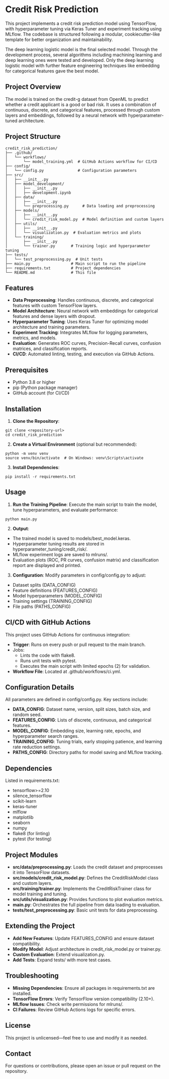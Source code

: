 # Credit Risk Prediction

This project implements a credit risk prediction model using TensorFlow, with hyperparameter tuning via Keras Tuner and experiment tracking using MLflow. The codebase is structured following a modular, cookiecutter-like template for better organization and maintainability. 

The deep learning logistic model is the final selected model. Through the development process, several algorithms including machining learning and deep learning ones were tested and developed. Only the deep learning logistic model with further feature engineering techniques like embedding for categorical features gave the best model.  

## Project Overview

The model is trained on the credit-g dataset from OpenML to predict whether a credit applicant is a good or bad risk. It uses a combination of continuous, discrete, and categorical features, processed through custom layers and embeddings, followed by a neural network with hyperparameter-tuned architecture.

## Project Structure

```
credit_risk_prediction/
├── .github/
│   └── workflows/
│       └── model_training.yml  # GitHub Actions workflow for CI/CD
├── config/
│   └── config.py               # Configuration parameters
├── src/
│   ├── __init__.py
│   ├── model_development/
│   │   ├── __init__.py
│   │   ├── development.ipynb
│   ├── data/
│   │   ├── __init__.py
│   │   └── preprocessing.py      # Data loading and preprocessing
│   ├── models/
│   │   ├── __init__.py
│   │   └── credit_risk_model.py  # Model definition and custom layers
│   ├── utils/
│   │   ├── __init__.py
│   │   └── visualization.py  # Evaluation metrics and plots
│   └── training/
│       ├── __init__.py
│       └── trainer.py       # Training logic and hyperparameter tuning
├── tests/
│   └── test_preprocessing.py  # Unit tests
├── main.py                  # Main script to run the pipeline
├── requirements.txt         # Project dependencies
└── README.md                # This file
```

## Features

- **Data Preprocessing**: Handles continuous, discrete, and categorical features with custom TensorFlow layers.
- **Model Architecture**: Neural network with embeddings for categorical features and dense layers with dropout.
- **Hyperparameter Tuning**: Uses Keras Tuner for optimizing model architecture and training parameters.
- **Experiment Tracking**: Integrates MLflow for logging parameters, metrics, and models.
- **Evaluation**: Generates ROC curves, Precision-Recall curves, confusion matrices, and classification reports.
- **CI/CD**: Automated linting, testing, and execution via GitHub Actions.

## Prerequisites

- Python 3.8 or higher
- pip (Python package manager)
- GitHub account (for CI/CD)

## Installation

1. **Clone the Repository**:

```
git clone <repository-url>
cd credit_risk_prediction
```

2. **Create a Virtual Environment** (optional but recommended):

```
python -m venv venv
source venv/bin/activate  # On Windows: venv\Scripts\activate
```

3. **Install Dependencies**:

```
pip install -r requirements.txt
```

## Usage

1. **Run the Training Pipeline**: Execute the main script to train the model, tune hyperparameters, and evaluate performance:

```
python main.py
```

2. **Output**:

- The trained model is saved to models/best_model.keras.
- Hyperparameter tuning results are stored in hyperparameter_tuning/credit_risk/.
- MLflow experiment logs are saved to mlruns/.
- Evaluation plots (ROC, PR curves, confusion matrix) and classification report are displayed and printed.

3. **Configuration**: Modify parameters in config/config.py to adjust:

- Dataset splits (DATA_CONFIG)
- Feature definitions (FEATURES_CONFIG)
- Model hyperparameters (MODEL_CONFIG)
- Training settings (TRAINING_CONFIG)
- File paths (PATHS_CONFIG)

## CI/CD with GitHub Actions

This project uses GitHub Actions for continuous integration:

- **Trigger**: Runs on every push or pull request to the main branch.
- Jobs:
  - Lints the code with flake8.
  - Runs unit tests with pytest.
  - Executes the main script with limited epochs (2) for validation.
- **Workflow File**: Located at .github/workflows/ci.yml.

## Configuration Details

All parameters are defined in config/config.py. Key sections include:

- **DATA_CONFIG**: Dataset name, version, split sizes, batch size, and random seed.
- **FEATURES_CONFIG**: Lists of discrete, continuous, and categorical features.
- **MODEL_CONFIG**: Embedding size, learning rate, epochs, and hyperparameter search ranges.
- **TRAINING_CONFIG**: Tuning trials, early stopping patience, and learning rate reduction settings.
- **PATHS_CONFIG**: Directory paths for model saving and MLflow tracking.

## Dependencies

Listed in requirements.txt:

- tensorflow>=2.10
- silence_tensorflow
- scikit-learn
- keras-tuner
- mlflow
- matplotlib
- seaborn
- numpy
- flake8 (for linting)
- pytest (for testing)

## Project Modules

- **src/data/preprocessing.py**: Loads the credit dataset and preprocesses it into TensorFlow datasets.
- **src/models/credit_risk_model.py**: Defines the CreditRiskModel class and custom layers.
- **src/training/trainer.py**: Implements the CreditRiskTrainer class for model training and tuning.
- **src/utils/visualization.py**: Provides functions to plot evaluation metrics.
- **main.py**: Orchestrates the full pipeline from data loading to evaluation.
- **tests/test_preprocessing.py**: Basic unit tests for data preprocessing.

## Extending the Project

- **Add New Features**: Update FEATURES_CONFIG and ensure dataset compatibility.
- **Modify Model**: Adjust architecture in credit_risk_model.py or trainer.py.
- **Custom Evaluation**: Extend visualization.py.
- **Add Tests**: Expand tests/ with more test cases.

## Troubleshooting

- **Missing Dependencies**: Ensure all packages in requirements.txt are installed.
- **TensorFlow Errors**: Verify TensorFlow version compatibility (2.10+).
- **MLflow Issues**: Check write permissions for mlruns/.
- **CI Failures**: Review GitHub Actions logs for specific errors.

## License

This project is unlicensed—feel free to use and modify it as needed.

## Contact

For questions or contributions, please open an issue or pull request on the repository.